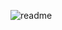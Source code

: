 ![readme](https://user-images.githubusercontent.com/83701344/218952046-51551f86-ecc0-425d-8d18-982f7ddf9bf7.svg)

